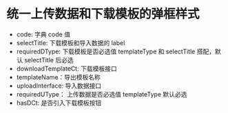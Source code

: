 # 统一上传数据和下载模板的弹框样式

- code: 字典 code 值
- selectTitle: 下载模板和导入数据的 label
- requiredDType: 下载模板是否必选值 templateType 和 selectTitle 搭配，默认 selectTitle 后必选
- downloadTemplateCt: 下载模板接口
- templateName：导出模板名称
- uploadInterface: 导入数据接口
- requiredUType： 上传数据是否必选值 templateType 默认必选
- hasDCt: 是否引入下载模板按钮
